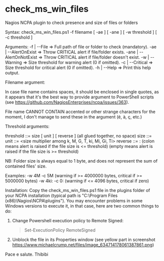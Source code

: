 # check_ms_win_files
Nagios NCPA plugin to check presence and size of files or folders

Syntax:
	check_ms_win_files.ps1 -f filename [ -ae ] [ -ane ] [ -w threshold ] [ -c threshold ]
	
Arguments:
  -f   | --File            => Full path of file or folder to check (mandatory).
  -ae  | --AlertOnExist    => Throw CRITICAL alert if file/folder exists.
  -ane | --AlertOnNotExist => Throw CRITICAL alert if file/folder doesn't exist.
  -w   | --Warning         => Size threshold for warning alert (0 if omitted).
  -c   | --Critical        => Size threshold for critical alert (0 if omitted).
  -h   | --Help            => Print this help output.

Filename argument:

  In case file name contains spaces, it should be enclosed in single quotes, as
  it appears that it's the best way to provide argument to PowerShell scripts
  (see https://github.com/NagiosEnterprises/ncpa/issues/363).
  
  File name CANNOT CONTAIN accented or other strange characters for the moment,
  I don't manage to send these in the argument (é, à, ç, etc.)

Threshold arguments:

  threshold ::= size [ unit ] [ reverse ] (all glued together, no space)
  size      ::= <positive number>
  unit      ::= <size multiplier among k, M, G, T, ki, Mi, Gi, Ti>
  reverse   ::= : (colon means alert is raised if the file size is <= threshold)
                  (empty means alert is raised if the file size is >= threshold)

  NB: Folder size is always equal to 1 byte, and does not represent the sum of
      contained files' size.

Examples:
  -w 4M -c 5M   (warning if >= 4000000 bytes, critical if >= 5000000 bytes)
  -w 4ki: -c 0: (warning if <= 4096 bytes, critical if zero)

Installation:
  Copy the check_ms_win_files.ps1 file in the plugins folder of your NCPA
  installation (typical path is "C:\Program Files (x86)\Nagios\NCPA\plugins").
  You may encounter problems in some Windows versions to execute it, in that
  case, here are two common things to do:
  
  1. Change Powershell execution policy to Remote Signed:
     > Set-ExecutionPolicy RemoteSigned
  
  2. Unblock the file in its Properties window (see yellow part in screenshot
     https://www.michaelcrump.net/files/image_634714178061387861.png)

Pace e salute.
Thibibi
